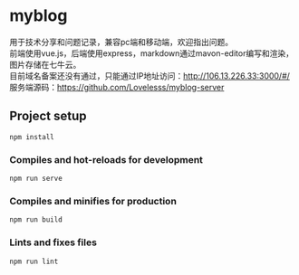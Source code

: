 # myblog
用于技术分享和问题记录，兼容pc端和移动端，欢迎指出问题。  
前端使用vue.js，后端使用express，markdown通过mavon-editor编写和渲染，图片存储在七牛云。  
目前域名备案还没有通过，只能通过IP地址访问：http://106.13.226.33:3000/#/  
服务端源码：https://github.com/Lovelesss/myblog-server

## Project setup
```
npm install
```

### Compiles and hot-reloads for development
```
npm run serve
```

### Compiles and minifies for production
```
npm run build
```

### Lints and fixes files
```
npm run lint
```

